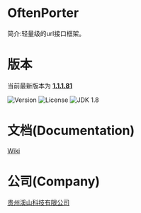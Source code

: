 # OftenPorter
简介:轻量级的url接口框架。

##
# 版本
当前最新版本为  [**1.1.1.81**](http://mvnrepository.com/artifact/com.xishankeji)

![Version](https://img.shields.io/badge/Version-1.1.1.81-brightgreen.svg)
![License](http://img.shields.io/:License-Apache2.0-blue.svg)
![JDK 1.8](https://img.shields.io/badge/JDK-1.8-green.svg)

##
# 文档(Documentation)
[Wiki](https://github.com/gzxishan/OftenPorter/wiki)

##
# 公司(Company)
[贵州溪山科技有限公司](http://www.xishankeji.com)

